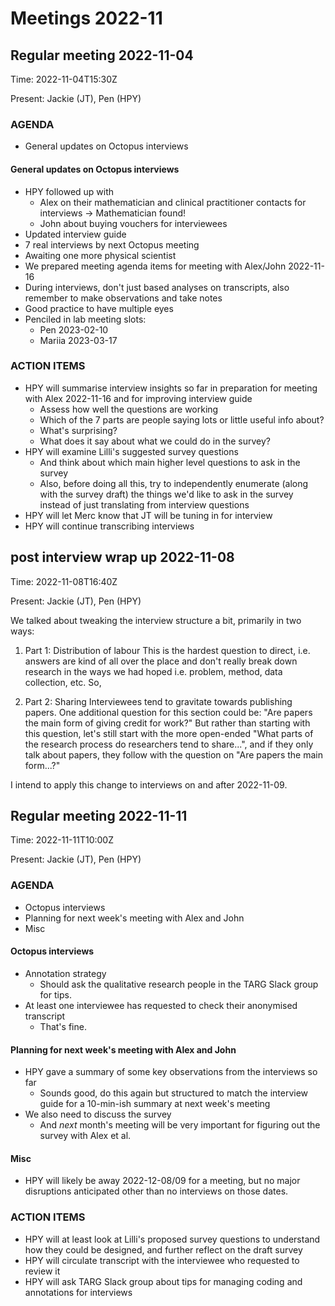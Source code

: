 # Meetings 2022-11

## Regular meeting 2022-11-04

Time: 2022-11-04T15:30Z

Present: Jackie (JT), Pen (HPY)

### AGENDA

* General updates on Octopus interviews

#### General updates on Octopus interviews

* HPY followed up with
  * Alex on their mathematician and clinical practitioner contacts for interviews -> Mathematician found!
  * John about buying vouchers for interviewees
* Updated interview guide
* 7 real interviews by next Octopus meeting
* Awaiting one more physical scientist
* We prepared meeting agenda items for meeting with Alex/John 2022-11-16
* During interviews, don't just based analyses on transcripts, also remember to make observations and take notes
* Good practice to have multiple eyes
* Penciled in lab meeting slots: 
  * Pen 2023-02-10
  * Mariia 2023-03-17

### ACTION ITEMS

* HPY will summarise interview insights so far in preparation for meeting with Alex 2022-11-16 and for improving interview guide
  * Assess how well the questions are working
  * Which of the 7 parts are people saying lots or little useful info about?
  * What's surprising?
  * What does it say about what we could do in the survey?
* HPY will examine Lilli's suggested survey questions
  * And think about which main higher level questions to ask in the survey
  * Also, before doing all this, try to independently enumerate (along with the survey draft) the things we'd like to ask in the survey instead of just translating from interview questions
* HPY will let Merc know that JT will be tuning in for interview
* HPY will continue transcribing interviews

## post interview wrap up 2022-11-08

Time: 2022-11-08T16:40Z

Present: Jackie (JT), Pen (HPY)

We talked about tweaking the interview structure a bit, primarily in two ways: 

1. Part 1: Distribution of labour
   This is the hardest question to direct, i.e. answers are kind of all over the place and don't really break down research in the ways we had hoped i.e. problem, method, data collection, etc. So, 
   
2. Part 2: Sharing
   Interviewees tend to gravitate towards publishing papers. One additional question for this section could be: "Are papers the main form of giving credit for work?" But rather than starting with this question, let's still start with the more open-ended "What parts of the research process do researchers tend to share...", and if they only talk about papers, they follow with the question on "Are papers the main form...?"

I intend to apply this change to interviews on and after 2022-11-09.

## Regular meeting 2022-11-11

Time: 2022-11-11T10:00Z

Present: Jackie (JT), Pen (HPY)

### AGENDA

* Octopus interviews
* Planning for next week's meeting with Alex and John
* Misc

#### Octopus interviews

* Annotation strategy
  * Should ask the qualitative research people in the TARG Slack group for tips.
* At least one interviewee has requested to check their anonymised transcript
  * That's fine.

#### Planning for next week's meeting with Alex and John

* HPY gave a summary of some key observations from the interviews so far
  * Sounds good, do this again but structured to match the interview guide for a 10-min-ish summary at next week's meeting
* We also need to discuss the survey
  * And *next* month's meeting will be very important for figuring out the survey with Alex et al.

#### Misc

* HPY will likely be away 2022-12-08/09 for a meeting, but no major disruptions anticipated other than no interviews on those dates.

### ACTION ITEMS

* HPY will at least look at Lilli's proposed survey questions to understand how they could be designed, and further reflect on the draft survey
* HPY will circulate transcript with the interviewee who requested to review it
* HPY will ask TARG Slack group about tips for managing coding and annotations for interviews